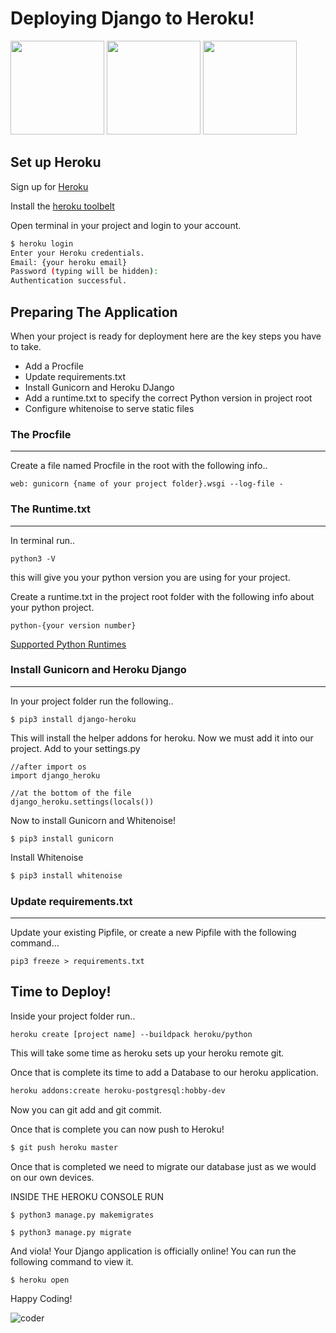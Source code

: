 # Deploying Django to Heroku!

<img src="https://i.pinimg.com/originals/3a/42/37/3a4237877cbadc9213e5007118ded912.jpg" width="150px">
<img src="https://media.tenor.com/images/18b767b668c6cf5bbb1b7d2c062c8060/tenor.gif" width="150px">
<img src="https://fiverr-res.cloudinary.com/images/t_main1,q_auto,f_auto/gigs/106095482/original/6a2a7fc989e1b0add530c7bfbbc5c22eed2cf379/do-any-python-or-django-task.png" width="150px">

## Set up Heroku

Sign up for [Heroku](https://id.heroku.com/login)

Install the [heroku toolbelt](https://devcenter.heroku.com/articles/heroku-cli)

Open terminal in your project and login to your account. 

``` bash 
$ heroku login
Enter your Heroku credentials.
Email: {your heroku email}
Password (typing will be hidden):
Authentication successful.

```

## Preparing The Application

When your project is ready for deployment here are the key steps you have to take. 

- Add a Procfile
- Update requirements.txt
- Install Gunicorn and Heroku DJango
- Add a runtime.txt to specify the correct Python version in project root
- Configure whitenoise to serve static files

### The Procfile 
___

Create a file named Procfile in the root with the following info..

```
web: gunicorn {name of your project folder}.wsgi --log-file -
```


### The Runtime.txt
___

In terminal run..

```
python3 -V
``` 
this will give you your python version you are using for your project. 

Create a runtime.txt in the project root folder with the following info about your python project.

```
python-{your version number}

```

[Supported Python Runtimes](https://devcenter.heroku.com/articles/python-support#supported-runtimes)

### Install Gunicorn and Heroku Django
___

In your project folder run the following..

```
$ pip3 install django-heroku

```
This will install the helper addons for heroku. Now we must add it into our project. 
Add to your settings.py 

```
//after import os
import django_heroku

//at the bottom of the file
django_heroku.settings(locals())
```
Now to install Gunicorn and Whitenoise! 

```
$ pip3 install gunicorn

```

Install Whitenoise 

``` bash
$ pip3 install whitenoise
```

### Update requirements.txt
___

Update your existing Pipfile, or create a new Pipfile with the following command...

```
pip3 freeze > requirements.txt

```

## Time to Deploy! 

Inside your project folder run..

```
heroku create [project name] --buildpack heroku/python

```
This will take some time as heroku sets up your heroku remote git.

Once that is complete its time to add a Database to our heroku application.

``` bash
heroku addons:create heroku-postgresql:hobby-dev

```

Now you can git add and git commit.

Once that is complete you can now push to Heroku! 

``` bash
$ git push heroku master

```

Once that is completed we need to migrate our database just as we would on our own devices. 

INSIDE THE HEROKU CONSOLE RUN

```
$ python3 manage.py makemigrates

```

```
$ python3 manage.py migrate

```

And viola! Your Django application is officially online! You can run the following command to view it. 


``` bash
$ heroku open

```

Happy Coding! 

![coder](https://media.giphy.com/media/ZVik7pBtu9dNS/giphy.gif)
